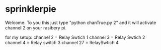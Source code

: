 # sprinklerpie

Welcome. To you this just type "python chanTrue.py 2" and it will activate channel 2 on your rasibery pi. 

for my setup:
channel 2 = Relay Swtich 1
channel 3 = Relay Swtich 2
channel 4 = Relay switch 3
channel 27 = RelaySwtich 4
